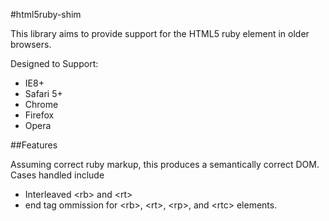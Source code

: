 #html5ruby-shim

This library aims to provide support for the HTML5 ruby element in older browsers.

Designed to Support:

- IE8+
- Safari 5+
- Chrome
- Firefox
- Opera

##Features

Assuming correct ruby markup, this produces a semantically correct DOM. Cases handled include

- Interleaved &lt;rb&gt; and &lt;rt&gt;
- end tag ommission for &lt;rb&gt;, &lt;rt&gt;, &lt;rp&gt;, and &lt;rtc&gt; elements.
